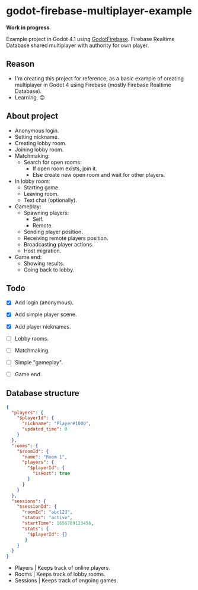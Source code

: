 # godot-firebase-multiplayer-example

**Work in progress**.

Example project in Godot 4.1 using [GodotFirebase](https://github.com/GodotNuts/GodotFirebase).
Firebase Realtime Database shared multiplayer with authority for own player.

## Reason

- I'm creating this project for reference, as a basic example of creating multiplayer in Godot 4 using Firebase (mostly Firebase Realtime Database).
- Learning. 😊



## About project

- Anonymous login.
- Setting nickname.
- Creating lobby room.
- Joining lobby room.
- Matchmaking:
	- Search for open rooms:
		- If open room exists, join it.
		- Else create new open room and wait for other players.
- In lobby room:
	- Starting game.
	- Leaving room.
	- Text chat (optionally).
- Gameplay:
	- Spawning players:
		- Self.
		- Remote.
	- Sending player position.
	- Receiving remote players position.
	- Broadcasting player actions.
	- Host migration.
- Game end:
	- Showing results.
	- Going back to lobby.


## Todo

- [x] Add login (anonymous).
- [x] Add simple player scene.
- [x] Add player nicknames.
- [ ] Lobby rooms.
- [ ] Matchmaking.
- [ ] Simple "gameplay".
- [ ] Game end.


## Database structure

```json
{
  "players": {
	"$playerId": {
	  "nickname": "Player#1000",
	  "updated_time": 0
	}
  },
  "rooms": {
	"$roomId": {
	  "name": "Room 1",
	  "players": {
		"$playerId": {
		  "isHost": true
		}
	  }
	}
  },
  "sessions": {
	"$sessionId": {
	  "roomId": "abc123",
	  "status": "active",
	  "startTime": 1656789123456,
	  "stats": {
		"$playerId": {}
	   }
	}
  }
}
```

- Players | Keeps track of online players.
- Rooms | Keeps track of lobby rooms.
- Sessions | Keeps track of ongoing games.

